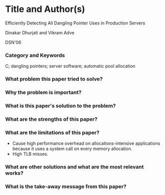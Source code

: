 # Title and Author(s)

Efficiently Detecting All Dangling Pointer Uses in Production Servers

Dinakar Dhurjati and Vikram Adve

DSN'06

### Category and Keywords
C; dangling pointers; server software; automatic pool allocation

### What problem this paper tried to solve?

### Why the problem is important?

### What is this paper's solution to the problem?

### What are the strengths of this paper?

### What are the limitations of this paper?
- Cause high performance overhead on allocations-intensive 
applications because it uses a system call on every memory allocation.
- High TLB misses.

### What are other solutions and what are the most relevant works?

### What is the take-away message from this paper?
